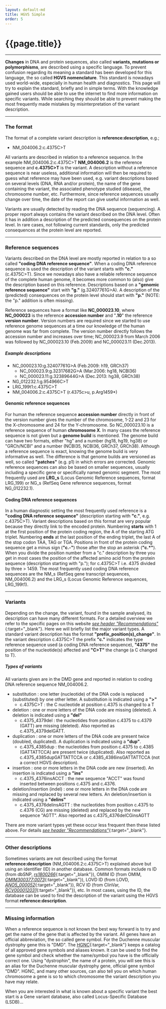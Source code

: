 ```yaml
---
layout: default-md
title: HGVS Simple
order: 5
---
```


# {{page.title}}

* * *

**Changes** in DNA and protein sequences, also called **variants, mutations or polymorphisms**, are described using a specific language. To prevent confusion regarding its meaning a standard has been developed for this language, the so called **HGVS nomenclature**. This standard is nowadays used world-wide, especially in human health and diagnostics. This page will try to explain the standard, briefly and in simple terms. With the knowledge gained users should be able to use the internet to find more information on specific variants. While searching they should be able to prevent making the most frequently made mistakes by misinterpretation of the variant description.

* * *

### The format

The format of a complete variant description is **reference:description**, e.g.;

*	NM\_004006.2:c.4375C>T

All variants are described in relation to a reference sequence. In the example NM\_004006.2:c.4375C>T **NM\_004006.2** is the reference sequence and **c.4375C>T** is the variant.
	A description without a reference sequence is near useless, additional information will then be required to guess what reference may have been used, e.g. variant descriptions based on several levels (DNA, RNA and/or protein), the name of the gene containing the variant, the associated phenotype studied (disease), the chromosome number, etc. Furthermore, since reference sequences usually change over time, the date of the report can give useful information as well.

Variants are usually detected by reading the DNA sequence (sequencing). A proper report always contains the variant described on the DNA level. Often it has in addition a description of the predicted consequences on the protein level. In rare cases, not following current standards, only the predicted consequences at the protein level are reported.

* * *

### Reference sequences

Variants described on the DNA level are mostly reported in relation to a so called **"coding DNA reference sequence"**. When a coding DNA reference sequence is used the description of the variant starts with **"c."** (c.4375C>T). Since we nowadays also have a reliable reference sequence of the complete human genome, it becomes more common to (also) give the description based on this reference. Descriptions based on a **"genomic reference sequence"** start with **"g."** (g.32407761G>A). A description of the (predicted) consequences on the protein level should start with **"p."** (NOTE: the "p." addition is often missing).

Reference sequences have a format like **NC\_000023.10**, where **NC\_000023** is the reference **accession number** and "**.10**" the reference **version number**. Version numbers are required since we started to use reference genome sequences at a time our knowledge of the human genome was far from complete. The version number directly follows the accession number and increases over time; NC\_000023.9 from March 2006 was followed by NC\_000023.10 (Feb.2009) and NC\_000023.11 (Dec.2013).

##### Example descriptions

*	NC\_000023.10:g.32407761G>A  (Feb.2009: h19, GRCh37)
	*	NC\_000023.9:g.32317682G>A  (Mar.2006: hg18, NCBI36)
	*	NC\_000023.11:g.32389644G>A  (Dec.2013: hg38, GRCh38)
*	NG\_012232.1:g.954966C>T
*	LRG\_199t1:c.4375C>T
*	NM\_004006.2:c.4375C>T  (r.4375c>u, p.Arg1459*)

#### Genomic reference sequences

For human the reference sequence **accession number** directly in front of the version number gives the number of the chromosome, 1-22 and 23 for the X-chromosome and 24 for the Y-chromosome. So NC\_000023.10 is a reference sequence of human **chromosome X**.
	In many cases the reference sequence is not given but a **genome build** is mentioned. The genome build can have two formats, either "hg" and a number (hg18, hg19, hg38) or "GRCh/NCBI" and a number (NCBI35, NCBI36, GRCh37, GRCh38). Although a reference sequence is exact, knowing the genome build is very informative as well. The difference is that genome builds are versioned as well, so called **"patches"** (e.g. p1) in which errors are corrected.
	Genomic reference sequences can also be based on smaller sequences, usually including a specific gene or specifically named genomic segment. The most frequently used are **LRG_s** (Locus Genomic Reference sequences, format LRG\_199) or NG\_s (RefSeq Gene reference sequences, format NG\_012232.1).

#### Coding DNA reference sequences

In a human diagnostic setting the most frequently used reference is a **"coding DNA reference sequence"** (description starting with **"c."**, e.g. c.4375C>T). Variant descriptions based on this format are very popular because they directly link to the encoded protein. Numbering **starts** with 1 at the first position of the protein coding region, the A of the starting ATG triplet. Numbering **ends** at the last position of the ending triplet, the last A of the stop codon TAA, TAG or TGA. Positions in front of the protein coding sequence get a minus sign (**"c.-"**) those after the stop an asterisk (**"c.*"**). When you divide the position number from a "c." description by three you get in most cases the position of the affected amino acid from the protein sequence (description starting with "p."); for c.4375C>T i.e. 4375 divided by three > 1459.
	The most frequently used coding DNA reference sequences are the NM\_s (RefSeq gene transcript sequences, NM\_004006.2) and the LRG\_s (Locus Genomic Reference sequences, LRG\_199t1).

* * *

### Variants

Depending on the change, the variant, found in the sample analysed, its description can have many different formats. For a detailed overview we refer to the specific pages on this website [_see header "Recommendations"_](http://varnomen.hgvs.org/bg-material/basics/){:target="\_blank"}. Here we will briefly list the major variant types.
	A standard variant description has the format **"prefix\_position(s)\_change"**. In the variant description c.4375C>T the prefix **"c."** indicates the type reference sequence used (a coding DNA reference sequence), **"4375"** the position of the nucleotide(s) affected and **"C>T"** the change (a C changed to T).

##### Types of variants

All variants given are in the DMD gene and reported in relation to coding DNA reference sequence NM\_004006.2.

*	substitution
	:	one letter (nucleotide) of the DNA code is replaced (substituted) by one other letter. A substitution is indicated using a **">"**
	*	c.4375C>T
		:	the C nucleotide at position c.4375 is changed to a T
*	deletion
	:	one or more letters of the DNA code are missing (deleted). A deletion is indicated using a **"del"**
	*	c.4375\_4379del
		:	the nucleotides from position c.4375 to c.4379 (GATT) are missing (deleted). Also reported as c.4375\_4379delGATT.
*	duplication
	:	one or more letters of the DNA code are present twice (doubled, duplicated). A duplication is indicated using a **"dup"**.
	*	c.4375\_4385dup
		:	the nucleotides from position c.4375 to c.4385 (GATTATTCCA) are present twice (duplicated). Also reported as c.4375\_4385dupGATTATTCCA or c.4385\_4386insGATTATTCCA (not a correct HGVS description).
*	insertion
	:	one or more letters in the DNA code are new (inserted). An insertion is indicated using a **"ins"**
	*	c.4375\_4376insACCT
		:	the new sequence "ACCT" was found inserted between positions c.4375 and c.4376.
*	deletion/insertion (indel)
	:	one or more letters in the DNA code are missing and replaced by several new letters. An deletion/insertion is indicated using a **"delins"**
	*	c.4375\_4376delinsAGTT
		:	the nucleotides from position c.4375 to c.4376 (CG) are missing (deleted) and replaced by the new sequence "AGTT". Also reported as c.4375\_4376delCGinsAGTT
	
There are more variant types yet these occur less frequent then these listed above. For details [_see header "Recommendations"_](http://varnomen.hgvs.org/bg-material/basics/){:target="\_blank"}.
	
* * *

### Other descriptions

Sometimes variants are not described using the format **reference:description** (NM\_004006.2:c.4375C>T) explained above but using an identifier (ID) in another database. Common formats include rs ID (from dbSNP, [_rs1800266_](https://www.ncbi.nlm.nih.gov/SNP/snp_ref.cgi?type=rs&rs=rs1800266){:target="\_blank"}), OMIM ID (from OMIM, [_OMIM300377:0073_](https://omim.org/entry/300377#0073){:target="\_blank"}), LOVD ID (from LOVD, [_ANO5\_000052_](https://www.LOVD.nl/ANO5\_000052){:target="\_blank"}), RCV ID (from ClinVar, [_RCV000012031_](https://www.ncbi.nlm.nih.gov/clinvar/RCV000012031/){:target="\_blank"}), etc. In most cases, using the ID, the database can be used to find the description of the variant using the HGVS format **reference:description**.

* * *

### Missing information

When a reference sequence is not known the best way forward is to try and get the name of the gene that is affected by the variant. All genes have an official abbreviation, the so called gene symbol. For the Duchenne muscular dystrophy gene this is "DMD". The [HGNC](http://www.genenames.org){:target="\_blank"} keeps a catalog of all approved gene symbols and aliases known. It can be used to find the gene symbol and check whether the name/symbol you have is the officially correct one. Using "dystrophin", the name of a protein, you will see this is an alias for the Duchenne muscular dystrophy gene, official gene symbol "DMD". HGNC, and many other sources, can also tell you on which human chromosome a gene is so to which chromosome the variant description you have may relate.

When you are interested in what is known about a specific variant the best start is a Gene variant database, also called Locus-Specific Database (LSDB)...
